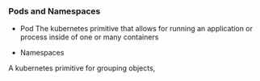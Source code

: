 ### Pods and Namespaces

- Pod
The kubernetes primitive that allows for running an application or process inside
of one or many containers


- Namespaces

A kubernetes primitive for grouping objects,

